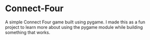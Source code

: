 # Connect-Four

A simple Connect Four game built using pygame. I made this as a fun project to learn more about using the pygame module while building something that works.

